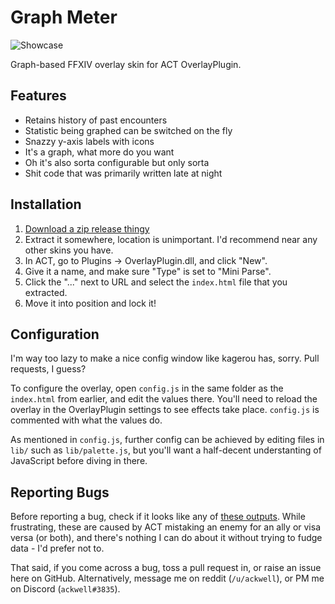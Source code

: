 Graph Meter
===

![Showcase](https://i.imgur.com/UMOzONH.gif)

Graph-based FFXIV overlay skin for ACT OverlayPlugin.

Features
---

* Retains history of past encounters
* Statistic being graphed can be switched on the fly
* Snazzy y-axis labels with icons
* It's a graph, what more do you want
* Oh it's also sorta configurable but only sorta
* Shit code that was primarily written late at night

Installation
---

1. [Download a zip release thingy](https://github.com/ackwell/graph-meter/archive/master.zip)
2. Extract it somewhere, location is unimportant. I'd recommend near any other skins you have.
3. In ACT, go to Plugins -> OverlayPlugin.dll, and click "New".
4. Give it a name, and make sure "Type" is set to "Mini Parse".
5. Click the "..." next to URL and select the `index.html` file that you extracted.
6. Move it into position and lock it!

Configuration
---

I'm way too lazy to make a nice config window like kagerou has, sorry. Pull requests, I guess?

To configure the overlay, open `config.js` in the same folder as the `index.html` from earlier, and edit the values there. You'll need to reload the overlay in the OverlayPlugin settings to see effects take place. `config.js` is commented with what the values do.

As mentioned in `config.js`, further config can be achieved by editing files in `lib/` such as `lib/palette.js`, but you'll want a half-decent understanting of JavaScript before diving in there.

Reporting Bugs
---

Before reporting a bug, check if it looks like any of [these outputs](https://imgur.com/a/VSeBv). While frustrating, these are caused by ACT mistaking an enemy for an ally or visa versa (or both), and there's nothing I can do about it without trying to fudge data - I'd prefer not to.

That said, if you come across a bug, toss a pull request in, or raise an issue here on GitHub. Alternatively, message me on reddit (`/u/ackwell`), or PM me on Discord (`ackwell#3835`).
